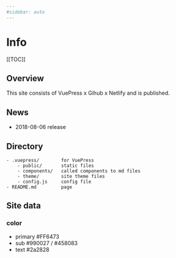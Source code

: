 ```yaml
---
#sidebar: auto
---
```


# Info <Badge text="beta" type="warn"/> <Badge text="Netlify build"/>

[[TOC]]

## Overview

This site consists of VuePress x Gihub x Netlify and is published.

## News

* 2018-08-06 release

## Directory

```bath{5}
- .vuepress/        for VuePress
    - public/       static files
    - components/   called components to md files 
    - theme/        site theme files
    - config.js     config file
- README.md         page
```

## Site data

### color

* primary #FF6473
* sub #990027 / #458083
* text #2a2828

